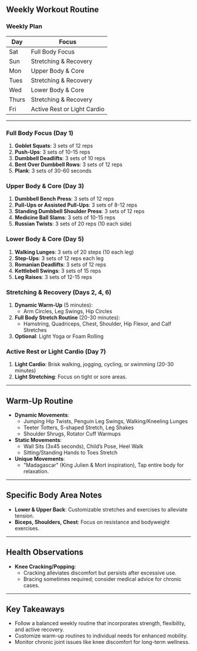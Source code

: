 ## Weekly Workout Routine

### Weekly Plan
| **Day** | **Focus**                   |
| ------- | --------------------------- |
| Sat     | Full Body Focus             |
| Sun     | Stretching & Recovery       |
| Mon     | Upper Body & Core           |
| Tues    | Stretching & Recovery       |
| Wed     | Lower Body & Core           |
| Thurs   | Stretching & Recovery       |
| Fri     | Active Rest or Light Cardio |

---

### Full Body Focus (Day 1)
1. **Goblet Squats**: 3 sets of 12 reps
2. **Push-Ups**: 3 sets of 10-15 reps
3. **Dumbbell Deadlifts**: 3 sets of 10 reps
4. **Bent Over Dumbbell Rows**: 3 sets of 12 reps
5. **Plank**: 3 sets of 30-60 seconds

### Upper Body & Core (Day 3)
1. **Dumbbell Bench Press**: 3 sets of 12 reps
2. **Pull-Ups or Assisted Pull-Ups**: 3 sets of 8-12 reps
3. **Standing Dumbbell Shoulder Press**: 3 sets of 12 reps
4. **Medicine Ball Slams**: 3 sets of 10-15 reps
5. **Russian Twists**: 3 sets of 20 reps (10 each side)

### Lower Body & Core (Day 5)
1. **Walking Lunges**: 3 sets of 20 steps (10 each leg)
2. **Step-Ups**: 3 sets of 12 reps each leg
3. **Romanian Deadlifts**: 3 sets of 12 reps
4. **Kettlebell Swings**: 3 sets of 15 reps
5. **Leg Raises**: 3 sets of 12-15 reps

### Stretching & Recovery (Days 2, 4, 6)
1. **Dynamic Warm-Up** (5 minutes):
   - Arm Circles, Leg Swings, Hip Circles
2. **Full Body Stretch Routine** (20-30 minutes):
   - Hamstring, Quadriceps, Chest, Shoulder, Hip Flexor, and Calf Stretches
3. **Optional**: Light Yoga or Foam Rolling

### Active Rest or Light Cardio (Day 7)
1. **Light Cardio**: Brisk walking, jogging, cycling, or swimming (20-30 minutes)
2. **Light Stretching**: Focus on tight or sore areas.

---

## Warm-Up Routine
- **Dynamic Movements**:
  - Jumping Hip Twists, Penguin Leg Swings, Walking/Kneeling Lunges
  - Teeter Totters, S-shaped Stretch, Leg Shakes
  - Shoulder Shrugs, Rotator Cuff Warmups
- **Static Movements**:
  - Wall Sits (3x45 seconds), Child’s Pose, Heel Walk
  - Sitting/Standing Hands to Toes Stretch
- **Unique Movements**:
  - "Madagascar" (King Julien & Mort inspiration), Tap entire body for relaxation.

---

## Specific Body Area Notes
- **Lower & Upper Back**: Customizable stretches and exercises to alleviate tension.
- **Biceps, Shoulders, Chest**: Focus on resistance and bodyweight exercises.

---

## Health Observations
- **Knee Cracking/Popping**:
  - Cracking alleviates discomfort but persists after excessive use.
  - Bracing sometimes required; consider medical advice for chronic cases.

---

## Key Takeaways
- Follow a balanced weekly routine that incorporates strength, flexibility, and active recovery.
- Customize warm-up routines to individual needs for enhanced mobility.
- Monitor chronic joint issues like knee discomfort for long-term wellness.
